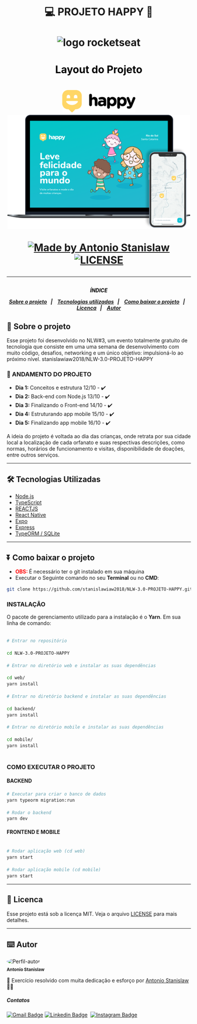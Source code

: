 <h1 align="center">

:computer: **PROJETO HAPPY** 🙂 

</h1>
<h1 align="center">
<img alt="logo rocketseat" src="https://user-images.githubusercontent.com/38081852/83981650-1e2e6680-a8f6-11ea-9f42-6df8fe809e4b.png" width="400px">

</h1>

<h1 align="center" style="color:black">Layout do Projeto <h1>

<p align="center">
<img alt="logo happy" src="./images/Logo.svg" width="200px">
<img alt="logo rocketseat" src="./images/happy.png" width="500px">
 </p>

<p align="center">
    <a href="https://www.linkedin.com/in/antonio-stanislaw-dos-santos-47a077106/">
        <img alt="Made by Antonio Stanislaw" src="https://img.shields.io/badge/made%20by-Antonio Stanislaw-%fc8406">
    </a>
    <a href="LICENSE">
        <img alt="LICENSE" src="https://img.shields.io/badge/license-MIT-%fc8406">
    </a>
</p>

---

<h5 align="center">
<p style="color:black">ÍNDICE</p>

<p align="center">
  <a href="#-sobre-o-projeto">Sobre o projeto</a>&nbsp;&nbsp;&nbsp;|&nbsp;&nbsp;&nbsp;
  <a href="#%EF%B8%8F-tecnologias-utilizadas">Tecnologias utilizadas</a>&nbsp;&nbsp;&nbsp;|&nbsp;&nbsp;&nbsp;
  <a href="#-Como-baixar-o-projeto">Como baixar o projeto</a>&nbsp;&nbsp;&nbsp;|&nbsp;&nbsp;&nbsp;
  <a href="#-licenca">Licenca</a>&nbsp;&nbsp;&nbsp;|&nbsp;&nbsp;&nbsp;
  <a href="#%EF%B8%8F-autor">Autor</a>
</p>


## 🚀 Sobre o projeto
Esse projeto foi desenvolvido no NLW#3, um evento totalmente gratuito de tecnologia que consiste em uma uma semana de desenvolvimento com muito código, desafios, networking e um único objetivo: impulsioná-lo ao próximo nível. 
stanislawiaw2018/NLW-3.0-PROJETO-HAPPY

### 🚧 ANDAMENTO DO PROJETO
- **Dia 1:** Conceitos e estrutura 12/10 - ✔️
- **Dia 2:** Back-end com Node.js 13/10 - ✔️
- **Dia 3:** Finalizando o Front-end 14/10 - ✔️
- **Dia 4:** Estruturando app mobile 15/10 - ✔️
- **Dia 5:** Finalizando app mobile 16/10 - ✔️

A ideia do projeto é voltada ao dia das crianças, onde retrata por sua cidade local a localização de cada orfanato e suas respectivas descrições, como normas, horários de funcionamento e visitas, disponibilidade de doações, entre outros serviços.

---

## 🛠️ Tecnologias Utilizadas

- [Node.js](https://nodejs.org/)
- [TypeScript](https://www.typescriptlang.org/)
- [REACTJS](https://pt-br.reactjs.org/)
- [React Native](https://reactnative.dev/)
- [Expo](https://expo.io/)
- [Express](https://www.npmjs.com/package/express)
- [TypeORM / SQLite](https://typeorm.io/#/)
---

## ⏬ Como baixar o projeto
- <b style="color:red"> OBS: </b> É necessário ter o git instalado em sua máquina
- Executar o Seguinte comando no seu **Terminal** ou no **CMD**:

```bash
git clone https://github.com/stanislawiaw2018/NLW-3.0-PROJETO-HAPPY.git


```

### INSTALAÇÃO

O pacote de gerenciamento utilizado para a instalação é o **Yarn**. Em sua linha de comando:

```bash

# Entrar no repositório

cd NLW-3.0-PROJETO-HAPPY

# Entrar no diretório web e instalar as suas dependências

cd web/
yarn install

# Entrar no diretório backend e instalar as suas dependências

cd backend/
yarn install

# Entrar no diretório mobile e instalar as suas dependências

cd mobile/
yarn install



```

### COMO EXECUTAR O PROJETO
#### BACKEND
```bash
# Executar para criar o banco de dados
yarn typeorm migration:run

# Rodar o backend
yarn dev
```

#### FRONTEND E MOBILE
```bash

# Rodar aplicação web (cd web)
yarn start

# Rodar aplicação mobile (cd mobile)
yarn start

```
---



## 📝 Licenca

Esse projeto está sob a licença MIT. Veja o arquivo [LICENSE](LICENSE) para mais detalhes.

---

## ⌨️ Autor

<img src="https://avatars1.githubusercontent.com/u/54186220?s=460&u=6095908872ed5e96a473f85605949ad1b2efa98f&v=4" width="100px;" alt="Perfil-autor" style="border-radius: 50%"  ><br>
<sub><b>Antonio Stanislaw</b></sub>

:rocket: Exercício resolvido com muita dedicação e esforço por [Antonio Stanislaw](https://www.linkedin.com/in/antonio-stanislaw-dos-santos-47a077106/) :man_technologist:

##### Contatos
[![Gmail Badge](https://img.shields.io/badge/Gmail-c14438?style=flat-square&logo=Gmail&logoColor=white&link=mailto:stanislaw.iaw2018@gmail.com)](mailto:stanislaw.iaw2018@gmail.com)&nbsp;[![Linkedin Badge](https://img.shields.io/badge/-LinkedIn-blue?style=flat-square&logo=Linkedin&logoColor=white&link=https://www.linkedin.com/in/antonio-stanislaw-dos-santos-47a077106/)](https://www.linkedin.com/in/antonio-stanislaw-dos-santos-47a077106/)
&nbsp;[![Instagram Badge](https://img.shields.io/badge/-Instagram-red?style=flat-square&logo=Instagram&logoColor=white&link=https://www.instagram.com/tonni.vaz/)](https://www.instagram.com/tonni.vaz/)

